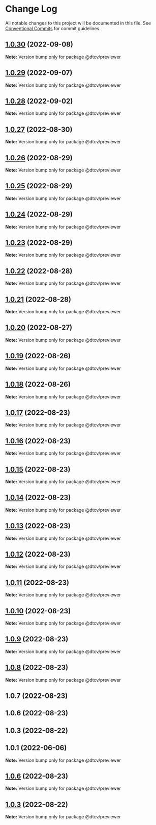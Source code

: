 # Change Log

All notable changes to this project will be documented in this file.
See [Conventional Commits](https://conventionalcommits.org) for commit guidelines.

## [1.0.30](https://github.com/paramountric/digitaltwincityviewer/compare/@dtcv/previewer@1.0.29...@dtcv/previewer@1.0.30) (2022-09-08)

**Note:** Version bump only for package @dtcv/previewer





## [1.0.29](https://github.com/paramountric/digitaltwincityviewer/compare/@dtcv/previewer@1.0.28...@dtcv/previewer@1.0.29) (2022-09-07)

**Note:** Version bump only for package @dtcv/previewer





## [1.0.28](https://github.com/paramountric/digitaltwincityviewer/compare/@dtcv/previewer@1.0.27...@dtcv/previewer@1.0.28) (2022-09-02)

**Note:** Version bump only for package @dtcv/previewer





## [1.0.27](https://github.com/paramountric/digitaltwincityviewer/compare/@dtcv/previewer@1.0.26...@dtcv/previewer@1.0.27) (2022-08-30)

**Note:** Version bump only for package @dtcv/previewer





## [1.0.26](https://github.com/paramountric/digitaltwincityviewer/compare/@dtcv/previewer@1.0.25...@dtcv/previewer@1.0.26) (2022-08-29)

**Note:** Version bump only for package @dtcv/previewer





## [1.0.25](https://github.com/paramountric/digitaltwincityviewer/compare/@dtcv/previewer@1.0.24...@dtcv/previewer@1.0.25) (2022-08-29)

**Note:** Version bump only for package @dtcv/previewer





## [1.0.24](https://github.com/paramountric/digitaltwincityviewer/compare/@dtcv/previewer@1.0.23...@dtcv/previewer@1.0.24) (2022-08-29)

**Note:** Version bump only for package @dtcv/previewer





## [1.0.23](https://github.com/paramountric/digitaltwincityviewer/compare/@dtcv/previewer@1.0.22...@dtcv/previewer@1.0.23) (2022-08-29)

**Note:** Version bump only for package @dtcv/previewer





## [1.0.22](https://github.com/paramountric/digitaltwincityviewer/compare/@dtcv/previewer@1.0.21...@dtcv/previewer@1.0.22) (2022-08-28)

**Note:** Version bump only for package @dtcv/previewer





## [1.0.21](https://github.com/paramountric/digitaltwincityviewer/compare/@dtcv/previewer@1.0.20...@dtcv/previewer@1.0.21) (2022-08-28)

**Note:** Version bump only for package @dtcv/previewer





## [1.0.20](https://github.com/paramountric/digitaltwincityviewer/compare/@dtcv/previewer@1.0.19...@dtcv/previewer@1.0.20) (2022-08-27)

**Note:** Version bump only for package @dtcv/previewer





## [1.0.19](https://github.com/paramountric/digitaltwincityviewer/compare/@dtcv/previewer@1.0.18...@dtcv/previewer@1.0.19) (2022-08-26)

**Note:** Version bump only for package @dtcv/previewer





## [1.0.18](https://github.com/paramountric/digitaltwincityviewer/compare/@dtcv/previewer@1.0.17...@dtcv/previewer@1.0.18) (2022-08-26)

**Note:** Version bump only for package @dtcv/previewer





## [1.0.17](https://github.com/paramountric/digitaltwincityviewer/compare/@dtcv/previewer@1.0.16...@dtcv/previewer@1.0.17) (2022-08-23)

**Note:** Version bump only for package @dtcv/previewer





## [1.0.16](https://github.com/paramountric/digitaltwincityviewer/compare/@dtcv/previewer@1.0.15...@dtcv/previewer@1.0.16) (2022-08-23)

**Note:** Version bump only for package @dtcv/previewer





## [1.0.15](https://github.com/paramountric/digitaltwincityviewer/compare/@dtcv/previewer@1.0.14...@dtcv/previewer@1.0.15) (2022-08-23)

**Note:** Version bump only for package @dtcv/previewer





## [1.0.14](https://github.com/paramountric/digitaltwincityviewer/compare/@dtcv/previewer@1.0.13...@dtcv/previewer@1.0.14) (2022-08-23)

**Note:** Version bump only for package @dtcv/previewer





## [1.0.13](https://github.com/paramountric/digitaltwincityviewer/compare/@dtcv/previewer@1.0.12...@dtcv/previewer@1.0.13) (2022-08-23)

**Note:** Version bump only for package @dtcv/previewer





## [1.0.12](https://github.com/paramountric/digitaltwincityviewer/compare/@dtcv/previewer@1.0.11...@dtcv/previewer@1.0.12) (2022-08-23)

**Note:** Version bump only for package @dtcv/previewer





## [1.0.11](https://github.com/paramountric/digitaltwincityviewer/compare/@dtcv/previewer@1.0.10...@dtcv/previewer@1.0.11) (2022-08-23)

**Note:** Version bump only for package @dtcv/previewer





## [1.0.10](https://github.com/paramountric/digitaltwincityviewer/compare/@dtcv/previewer@1.0.9...@dtcv/previewer@1.0.10) (2022-08-23)

**Note:** Version bump only for package @dtcv/previewer





## [1.0.9](https://github.com/paramountric/digitaltwincityviewer/compare/@dtcv/previewer@1.0.8...@dtcv/previewer@1.0.9) (2022-08-23)

**Note:** Version bump only for package @dtcv/previewer





## [1.0.8](https://github.com/paramountric/digitaltwincityviewer/compare/@dtcv/previewer@1.0.7...@dtcv/previewer@1.0.8) (2022-08-23)

**Note:** Version bump only for package @dtcv/previewer





## 1.0.7 (2022-08-23)



## 1.0.6 (2022-08-23)



## 1.0.3 (2022-08-22)



## 1.0.1 (2022-06-06)

**Note:** Version bump only for package @dtcv/previewer





## [1.0.6](https://github.com/paramountric/digitaltwincityviewer/compare/v1.0.5...v1.0.6) (2022-08-23)

**Note:** Version bump only for package @dtcv/previewer





## [1.0.3](https://github.com/paramountric/digitaltwincityviewer/compare/v1.0.2...v1.0.3) (2022-08-22)

**Note:** Version bump only for package @dtcv/previewer
